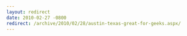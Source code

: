 ```yaml
---
layout: redirect
date: 2010-02-27 -0800
redirect: /archive/2010/02/28/austin-texas-great-for-geeks.aspx/
---
```

